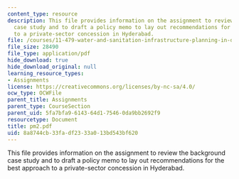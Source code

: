 ```yaml
---
content_type: resource
description: This file provides information on the assignment to review the background
  case study and to draft a policy memo to lay out recommendations for the best approach
  to a private-sector concession in Hyderabad.
file: /courses/11-479-water-and-sanitation-infrastructure-planning-in-developing-countries-spring-2005/8a8744cb33fadf2333a013bd543bf620_pm2.pdf
file_size: 28490
file_type: application/pdf
hide_download: true
hide_download_original: null
learning_resource_types:
- Assignments
license: https://creativecommons.org/licenses/by-nc-sa/4.0/
ocw_type: OCWFile
parent_title: Assignments
parent_type: CourseSection
parent_uid: 5fa7bfa9-6143-64d1-7546-0da9bb2692f9
resourcetype: Document
title: pm2.pdf
uid: 8a8744cb-33fa-df23-33a0-13bd543bf620
---
```

This file provides information on the assignment to review the background case study and to draft a policy memo to lay out recommendations for the best approach to a private-sector concession in Hyderabad.